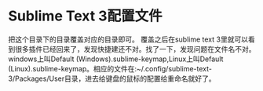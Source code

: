# Sublime Text 3配置文件
把这个目录下的目录覆盖对应的目录即可。
覆盖之后在sublime text 3里就可以看到很多插件已经回来了，发现快捷建还不对。找了一下，发现问题在文件名不对。windows上叫Default (Windows).sublime-keymap,Linux上叫Default (Linux).sublime-keymap。相应的文件在:~/.config/sublime-text-3/Packages/User目录，进去给键盘的鼠标的配置给重命名就好了。 
